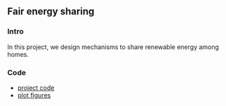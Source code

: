 ## Fair energy sharing

### Intro
In this project, we design mechanisms to share renewable energy among homes.

### Code
- [project code](./)
- [plot figures](./plotFigure)

